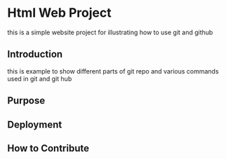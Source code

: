 # Html Web Project
this is a simple website project for illustrating how to use git and github
## Introduction
this is example to show different parts of git repo and various commands used in git and git hub
## Purpose

## Deployment

## How to Contribute